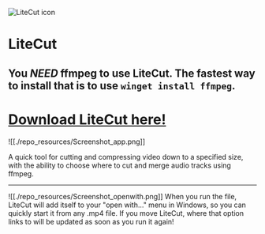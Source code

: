 ![LiteCut icon]()

# LiteCut

## You *NEED* ffmpeg to use LiteCut.  The fastest way to install that is to use `winget install ffmpeg`.

# [Download LiteCut here!](https://github.com/gotimo2/LiteCut/releases)

![[./repo_resources/Screenshot_app.png]]

A quick tool for cutting and compressing video down to a specified size, with the ability to choose where to cut and merge audio tracks using ffmpeg.

---- 

![[./repo_resources/Screenshot_openwith.png]]
When you run the file, LiteCut will add itself to your "open with..." menu in Windows, so you can quickly start it from any .mp4 file. If you move LiteCut, where that option links to will be updated as soon as you run it again!
